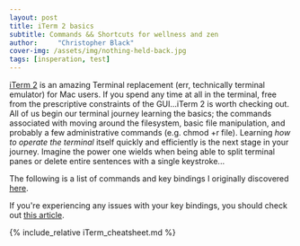 ```yaml
---
layout: post
title: iTerm 2 basics
subtitle: Commands && Shortcuts for wellness and zen
author:     "Christopher Black"
cover-img: /assets/img/nothing-held-back.jpg
tags: [insperation, test]
---
```


[iTerm 2](https://www.iterm2.com/) is an amazing Terminal replacement (err, technically terminal emulator) for Mac users. If you spend any time at all in the terminal, free from the prescriptive constraints of the GUI...iTerm 2 is worth checking out. All of us begin our terminal journey learning the basics; the commands associated with moving around the filesystem, basic file manipulation, and probably a few administrative commands (e.g. chmod +r file). Learning _how to operate the terminal_ itself quickly and efficiently is the next stage in your journey. Imagine the power one wields when being able to split terminal panes or delete entire sentences with a single keystroke...

The following is a list of commands and key bindings I originally discovered [here](https://apple.stackexchange.com/questions/154292/iterm-going-one-word-backwards-and-forwards).

If you're experiencing any issues with your key bindings, you should check out [this article](https://apple.stackexchange.com/questions/154292/iterm-going-one-word-backwards-and-forwards).

{% include_relative iTerm_cheatsheet.md %}
